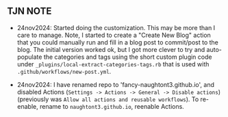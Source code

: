 TJN NOTE
--------
 - 24nov2024: Started doing the customization.  This may be more than I care
   to manage.  Note, I started to create a "Create New Blog" action that you
   could manually run and fill in a blog post to commit/post to the blog.
   The initial version worked ok, but I got more clever to try and
   auto-populate the categories and tags using the short custom plugin code
   under `_plugins/local-extract-categories-tags.rb` that is used with
   `.github/workflows/new-post.yml`.

 - 24nov2024: I have renamed repo to 'fancy-naughtont3.github.io', and
   disabled Actions (`Settings -> Actions -> General -> Disable actions`)
   (previously was `Allow all actions and reusable workflows`).
   To re-enable, rename to `naughtont3.github.io`, reenable Actions.

